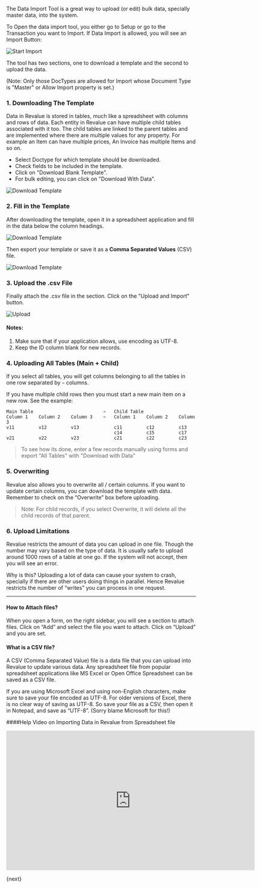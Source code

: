 The Data Import Tool is a great way to upload (or edit) bulk data, specially master data, into the system.

To Open the data import tool, you either go to Setup or go to the Transaction you want to Import. If Data Import is allowed, you will see an Import Button:

<img alt="Start Import" class="screenshot" src="{{docs_base_url}}/assets/img/setup/data-import/data-import-1.png">

The tool has two sections, one to download a template and the second to upload
the data.

(Note: Only those DocTypes are allowed for Import whose Document Type is
"Master" or Allow Import property is set.)

### 1\. Downloading The Template

Data in Revalue is stored in tables, much like a spreadsheet with columns and
rows of data. Each entity in Revalue can have multiple child tables associated
with it too. The child tables are linked to the parent tables and are
implemented where there are multiple values for any property. For example an
Item can have multiple prices, An Invoice has multiple Items and so on.

  * Select Doctype for which template should be downloaded.
  * Check fields to be included in the template.
  * Click on "Download Blank Template".
  * For bulk editing, you can click on "Download With Data".

<img alt="Download Template" class="screenshot" src="{{docs_base_url}}/assets/img/setup/data-import/data-import-tool-template.gif">

### 2\. Fill in the Template

After downloading the template, open it in a spreadsheet application and fill
in the data below the column headings.

<img alt="Download Template" class="screenshot" src="{{docs_base_url}}/assets/img/setup/data-import/import-file.png">

Then export your template or save it as a **Comma Separated Values** (CSV)
file.

<img alt="Download Template" class="screenshot" src="{{docs_base_url}}/assets/img/setup/data-import/import-csv.png">

### 3\. Upload the .csv File

Finally attach the .csv file in the section. Click on the "Upload and Import"
button.

<img alt="Upload" class="screenshot" src="{{docs_base_url}}/assets/img/setup/data-import/data-import-3.png">

#### Notes:

1. Make sure that if your application allows, use encoding as UTF-8.
1. Keep the ID column blank for new records.

### 4. Uploading All Tables (Main + Child)

If you select all tables, you will get columns belonging to all the tables in
one row separated by `~` columns.

If you have multiple child rows then you must start a new main item on a new
row. See the example:


    Main Table                          ~   Child Table
    Column 1    Column 2    Column 3    ~   Column 1    Column 2    Column 3
    v11         v12         v13             c11         c12         c13
                                            c14         c15         c17
    v21         v22         v23             c21         c22         c23

> To see how its done, enter a few records manually using forms and export
"All Tables" with "Download with Data"

### 5. Overwriting

Revalue also allows you to overwrite all / certain columns. If you want to
update certain columns, you can download the template with data. Remember to
check on the “Overwrite” box before uploading.

> Note: For child records, if you select Overwrite, it will delete all the
child records of that parent.

### 6. Upload Limitations

Revalue restricts the amount of data you can upload in one file. Though the
number may vary based on the type of data. It is usually safe to upload around
1000 rows of a table at one go. If the system will not accept, then you will
see an error.

Why is this? Uploading a lot of data can cause your system to crash, specially
if there are other users doing things in parallel. Hence Revalue restricts the
number of “writes” you can process in one request.

***

#### How to Attach files?

When you open a form, on the right sidebar, you will see a section to attach
files. Click on “Add” and select the file you want to attach. Click on
“Upload” and you are set.

#### What is a CSV file?

A CSV (Comma Separated Value) file is a data file that you can upload into
Revalue to update various data. Any spreadsheet file from popular spreadsheet
applications like MS Excel or Open Office Spreadsheet can be saved as a CSV
file.

If you are using Microsoft Excel and using non-English characters, make sure
to save your file encoded as UTF-8. For older versions of Excel, there is no
clear way of saving as UTF-8. So save your file as a CSV, then open it in
Notepad, and save as “UTF-8”. (Sorry blame Microsoft for this!)

####Help Video on Importing Data in Revalue from Spreadsheet file



<iframe width="660" height="371" src="https://www.youtube.com/embed/" frameborder="0" allowfullscreen></iframe>

{next}

